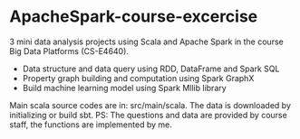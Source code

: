 # ApacheSpark-course-excercise

3 mini data analysis projects using Scala and Apache Spark in the course Big Data Platforms (CS-E4640).

- Data structure and data query using RDD, DataFrame and Spark SQL
- Property graph building and computation using Spark GraphX
- Build machine learning model using Spark Mllib library

Main scala source codes are in: src/main/scala.  The data is downloaded by initializing or build sbt. 
PS: The questions and data are provided by course staff, the functions are implemented by me. 
